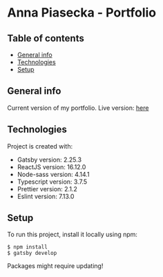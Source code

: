 # Anna Piasecka - Portfolio

## Table of contents

- [General info](#general-info)
- [Technologies](#technologies)
- [Setup](#setup)

## General info

Current version of my portfolio.
Live version: [here](https://acrophost.github.io/)

## Technologies

Project is created with:

- Gatsby version: 2.25.3
- ReactJS version: 16.12.0
- Node-sass version: 4.14.1
- Typescript version: 3.7.5
- Prettier version: 2.1.2
- Eslint version: 7.13.0

## Setup

To run this project, install it locally using npm:

```
$ npm install
$ gatsby develop
```

Packages might require updating!
